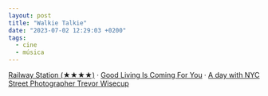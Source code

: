 ```yaml
---
layout: post
title: "Walkie Talkie"
date: "2023-07-02 12:29:03 +0200"
tags:
  - cine
  - música
---
```


[Railway Station (★★★★)](https://letterboxd.com/javier/film/railway-station/) · [
Good Living Is Coming For You](https://sweepingpromises.bandcamp.com/album/good-living-is-coming-for-you-2) · [A day with NYC Street Photographer Trevor Wisecup](https://www.youtube.com/watch?v=HjuP527Xt2Q)



